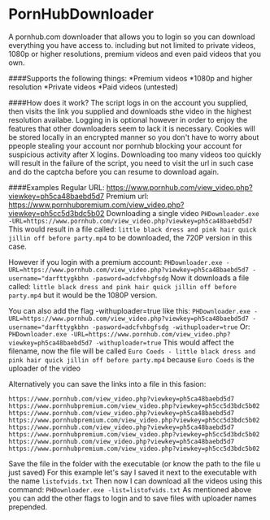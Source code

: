 # PornHubDownloader
A pornhub.com downloader that allows you to login so you can download everything you have access to. including but not limited to private videos, 1080p or higher resolutions, premium videos and even paid videos that you own.

####Supports the following things:
*Premium videos
*1080p and higher resolution
*Private videos
*Paid videos (untested)

####How does it work?
The script logs in on the account you supplied, then visits the link you supplied and downloads sthe video in the highest resolution availabe.
Logging in is optional however in order to enjoy the features that other downloaders seem to lack it is necessary.
Cookies will be stored locally in an encrypted manner so you don't have to worry about ppeople stealing your account nor pornhub blocking your account for suspicious activity after X logins.
Downloading too many videos too quickly will result in the failure of the script, you need to visit the url in such case and do the captcha before you can resume to download again.

####Examples
Regular URL: https://www.pornhub.com/view_video.php?viewkey=ph5ca48baebd5d7
Premium url: https://www.pornhubpremium.com/view_video.php?viewkey=ph5cc5d3bdc5b02
Downloading a single video
```PHDownloader.exe -URL=https://www.pornhub.com/view_video.php?viewkey=ph5ca48baebd5d7```
This would result in a file called: ```little black dress and pink hair quick jillin off before party.mp4``` to be downloaded, the 720P version in this case.

However if you login with a premium account:
```PHDownloader.exe -URL=https://www.pornhub.com/view_video.php?viewkey=ph5ca48baebd5d7 -username="darfttygkbhn -pasword=adcfvhbgfsdg```
Now it downloads a file called: ```little black dress and pink hair quick jillin off before party.mp4``` but it would be the 1080P version.

You can also add the flag -withuploader=true like this:
```PHDownloader.exe -URL=https://www.pornhub.com/view_video.php?viewkey=ph5ca48baebd5d7 -username="darfttygkbhn -pasword=adcfvhbgfsdg -withuploader=true```
Or:
```PHDownloader.exe -URL=https://www.pornhub.com/view_video.php?viewkey=ph5ca48baebd5d7 -withuploader=true```
This would affect the filename, now the file will be called ```Euro Coeds - little black dress and pink hair quick jillin off before party.mp4``` because ```Euro Coeds``` is the uploader of the video

Alternatively you can save the links into a file in this fasion:
```
https://www.pornhub.com/view_video.php?viewkey=ph5ca48baebd5d7
https://www.pornhubpremium.com/view_video.php?viewkey=ph5cc5d3bdc5b02
https://www.pornhub.com/view_video.php?viewkey=ph5ca48baebd5d7
https://www.pornhubpremium.com/view_video.php?viewkey=ph5cc5d3bdc5b02
https://www.pornhub.com/view_video.php?viewkey=ph5ca48baebd5d7
https://www.pornhubpremium.com/view_video.php?viewkey=ph5cc5d3bdc5b02
https://www.pornhub.com/view_video.php?viewkey=ph5ca48baebd5d7
https://www.pornhubpremium.com/view_video.php?viewkey=ph5cc5d3bdc5b02
```
Save the file in the folder with the executable (or know the path to the file u just saved)
For this example let's say I saved it next to the executable with the name ```listofvids.txt```
Then now I can download all the videos using this command:
```PHDownloader.exe -list=listofvids.txt```
As mentioned above you can add the other flags to login and to save files with uploader names prepended.
